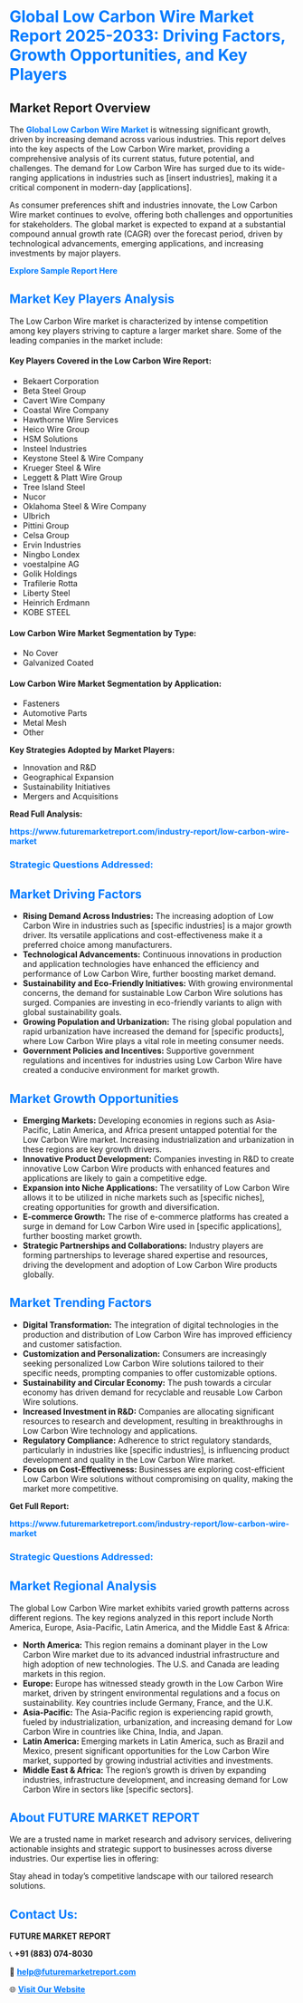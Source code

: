 <h1 style="color: #007BFF;">Global Low Carbon Wire Market Report 2025-2033: Driving Factors, Growth Opportunities, and Key Players</h1>

<section id="overview">
<h2>Market Report Overview</h2>
<p>The <a href="https://www.futuremarketreport.com/industry-report/low-carbon-wire-market" style="color: #007BFF; text-decoration: none;"><strong>Global Low Carbon Wire Market</strong></a> is witnessing significant growth, driven by increasing demand across various industries. This report delves into the key aspects of the Low Carbon Wire market, providing a comprehensive analysis of its current status, future potential, and challenges. The demand for Low Carbon Wire has surged due to its wide-ranging applications in industries such as [insert industries], making it a critical component in modern-day [applications].</p>
<p>As consumer preferences shift and industries innovate, the Low Carbon Wire market continues to evolve, offering both challenges and opportunities for stakeholders. The global market is expected to expand at a substantial compound annual growth rate (CAGR) over the forecast period, driven by technological advancements, emerging applications, and increasing investments by major players.</p>
</section>

<section id="overview">
<p><a href="https://www.futuremarketreport.com/request-sample/reportId=46334" style="color: #007BFF; text-decoration: none;"><strong>Explore Sample Report Here</strong></a></p>
</section>

<section id="key-players">
<h2 style="color: #007BFF;">Market Key Players Analysis</h2>
<p>The Low Carbon Wire market is characterized by intense competition among key players striving to capture a larger market share. Some of the leading companies in the market include:</p>
<h4>Key Players Covered in the Low Carbon Wire Report:</h4>
<ul><li>Bekaert Corporation</li><li>Beta Steel Group</li><li>Cavert Wire Company</li><li>Coastal Wire Company</li><li>Hawthorne Wire Services</li><li>Heico Wire Group</li><li>HSM Solutions</li><li>Insteel Industries</li><li>Keystone Steel &amp; Wire Company</li><li>Krueger Steel &amp; Wire</li><li>Leggett &amp; Platt Wire Group</li><li>Tree Island Steel</li><li>Nucor</li><li>Oklahoma Steel &amp; Wire Company</li><li>Ulbrich</li><li>Pittini Group</li><li>Celsa Group</li><li>Ervin Industries</li><li>Ningbo Londex</li><li>voestalpine AG</li><li>Golik Holdings</li><li>Trafilerie Rotta</li><li>Liberty Steel</li><li>Heinrich Erdmann</li><li>KOBE STEEL</li></ul>
<h4>Low Carbon Wire Market Segmentation by Type:</h4>
<ul><li>No Cover</li><li>Galvanized Coated</li></ul>

<h4>Low Carbon Wire Market Segmentation by Application:</h4>
<ul><li>Fasteners</li><li>Automotive Parts</li><li>Metal Mesh</li><li>Other</li></ul>
<p><strong>Key Strategies Adopted by Market Players:</strong></p>
<ul>
<li>Innovation and R&D</li>
<li>Geographical Expansion</li>
<li>Sustainability Initiatives</li>
<li>Mergers and Acquisitions</li>
</ul>
</section>

<section>
<p><strong>Read Full Analysis: </strong></p><a href="https://www.futuremarketreport.com/industry-report/low-carbon-wire-market" style="color: #007BFF; text-decoration: none;"><strong>https://www.futuremarketreport.com/industry-report/low-carbon-wire-market</strong></a>
<h3 style="color: #007BFF;">Strategic Questions Addressed:</h3>
</section>

<section id="driving-factors">
<h2 style="color: #007BFF;">Market Driving Factors</h2>
<ul>
<li><strong>Rising Demand Across Industries:</strong> The increasing adoption of Low Carbon Wire in industries such as [specific industries] is a major growth driver. Its versatile applications and cost-effectiveness make it a preferred choice among manufacturers.</li>
<li><strong>Technological Advancements:</strong> Continuous innovations in production and application technologies have enhanced the efficiency and performance of Low Carbon Wire, further boosting market demand.</li>
<li><strong>Sustainability and Eco-Friendly Initiatives:</strong> With growing environmental concerns, the demand for sustainable Low Carbon Wire solutions has surged. Companies are investing in eco-friendly variants to align with global sustainability goals.</li>
<li><strong>Growing Population and Urbanization:</strong> The rising global population and rapid urbanization have increased the demand for [specific products], where Low Carbon Wire plays a vital role in meeting consumer needs.</li>
<li><strong>Government Policies and Incentives:</strong> Supportive government regulations and incentives for industries using Low Carbon Wire have created a conducive environment for market growth.</li>
</ul>
</section>

<section id="growth-opportunities">
<h2 style="color: #007BFF;">Market Growth Opportunities</h2>
<ul>
<li><strong>Emerging Markets:</strong> Developing economies in regions such as Asia-Pacific, Latin America, and Africa present untapped potential for the Low Carbon Wire market. Increasing industrialization and urbanization in these regions are key growth drivers.</li>
<li><strong>Innovative Product Development:</strong> Companies investing in R&D to create innovative Low Carbon Wire products with enhanced features and applications are likely to gain a competitive edge.</li>
<li><strong>Expansion into Niche Applications:</strong> The versatility of Low Carbon Wire allows it to be utilized in niche markets such as [specific niches], creating opportunities for growth and diversification.</li>
<li><strong>E-commerce Growth:</strong> The rise of e-commerce platforms has created a surge in demand for Low Carbon Wire used in [specific applications], further boosting market growth.</li>
<li><strong>Strategic Partnerships and Collaborations:</strong> Industry players are forming partnerships to leverage shared expertise and resources, driving the development and adoption of Low Carbon Wire products globally.</li>
</ul>
</section>

<section id="trending-factors">
<h2 style="color: #007BFF;">Market Trending Factors</h2>
<ul>
<li><strong>Digital Transformation:</strong> The integration of digital technologies in the production and distribution of Low Carbon Wire has improved efficiency and customer satisfaction.</li>
<li><strong>Customization and Personalization:</strong> Consumers are increasingly seeking personalized Low Carbon Wire solutions tailored to their specific needs, prompting companies to offer customizable options.</li>
<li><strong>Sustainability and Circular Economy:</strong> The push towards a circular economy has driven demand for recyclable and reusable Low Carbon Wire solutions.</li>
<li><strong>Increased Investment in R&D:</strong> Companies are allocating significant resources to research and development, resulting in breakthroughs in Low Carbon Wire technology and applications.</li>
<li><strong>Regulatory Compliance:</strong> Adherence to strict regulatory standards, particularly in industries like [specific industries], is influencing product development and quality in the Low Carbon Wire market.</li>
<li><strong>Focus on Cost-Effectiveness:</strong> Businesses are exploring cost-efficient Low Carbon Wire solutions without compromising on quality, making the market more competitive.</li>
</ul>
</section>

<section>
<p><strong>Get Full Report: </strong></p><a href="https://www.futuremarketreport.com/industry-report/low-carbon-wire-market" style="color: #007BFF; text-decoration: none;"><strong>https://www.futuremarketreport.com/industry-report/low-carbon-wire-market</strong></a>
<h3 style="color: #007BFF;">Strategic Questions Addressed:</h3>
</section>


<section id="regional-analysis">
<h2 style="color: #007BFF;">Market Regional Analysis</h2>
<p>The global Low Carbon Wire market exhibits varied growth patterns across different regions. The key regions analyzed in this report include North America, Europe, Asia-Pacific, Latin America, and the Middle East & Africa:</p>
<ul>
<li><strong>North America:</strong> This region remains a dominant player in the Low Carbon Wire market due to its advanced industrial infrastructure and high adoption of new technologies. The U.S. and Canada are leading markets in this region.</li>
<li><strong>Europe:</strong> Europe has witnessed steady growth in the Low Carbon Wire market, driven by stringent environmental regulations and a focus on sustainability. Key countries include Germany, France, and the U.K.</li>
<li><strong>Asia-Pacific:</strong> The Asia-Pacific region is experiencing rapid growth, fueled by industrialization, urbanization, and increasing demand for Low Carbon Wire in countries like China, India, and Japan.</li>
<li><strong>Latin America:</strong> Emerging markets in Latin America, such as Brazil and Mexico, present significant opportunities for the Low Carbon Wire market, supported by growing industrial activities and investments.</li>
<li><strong>Middle East & Africa:</strong> The region’s growth is driven by expanding industries, infrastructure development, and increasing demand for Low Carbon Wire in sectors like [specific sectors].</li>
</ul>
</section>

<footer>
<h2 style="color: #007BFF;">About FUTURE MARKET REPORT</h2>
<p>We are a trusted name in market research and advisory services, delivering actionable insights and strategic support to businesses across diverse industries. Our expertise lies in offering:</p>

<p>Stay ahead in today’s competitive landscape with our tailored research solutions.</p>

<h2 style="color: #007BFF;">Contact Us:</h2>
<p><strong>FUTURE MARKET REPORT</strong></p>
<p>📞 <strong>+91 (883) 074-8030</strong></p>
<p>📧 <strong><a href="mailto:help@futuremarketreport.com" style="color: #007BFF;">help@futuremarketreport.com</a></strong></p>
<p>🌐 <strong><a href="https://www.futuremarketreport.com/" style="color: #007BFF;">Visit Our Website</a></strong></p>
</footer>